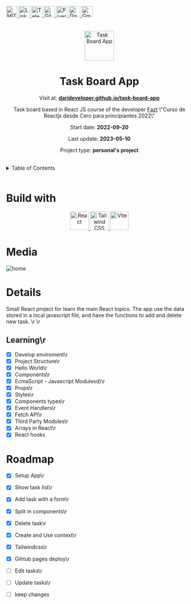 <div><a href='https://github.com/github.com/darideveloper/blob/master/LICENSE' target='_blank'>
            <img src='https://img.shields.io/github/license/github.com/darideveloper.svg?style=for-the-badge' alt='MIT License' height='30px'/>
        </a><a href='https://www.linkedin.com/in/francisco-dari-hernandez-6456b6181/' target='_blank'>
                <img src='https://img.shields.io/static/v1?style=for-the-badge&message=LinkedIn&color=0A66C2&logo=LinkedIn&logoColor=FFFFFF&label=' alt='Linkedin' height='30px'/>
            </a><a href='https://t.me/darideveloper' target='_blank'>
                <img src='https://img.shields.io/static/v1?style=for-the-badge&message=Telegram&color=26A5E4&logo=Telegram&logoColor=FFFFFF&label=' alt='Telegram' height='30px'/>
            </a><a href='https://github.com/darideveloper' target='_blank'>
                <img src='https://img.shields.io/static/v1?style=for-the-badge&message=GitHub&color=181717&logo=GitHub&logoColor=FFFFFF&label=' alt='Github' height='30px'/>
            </a><a href='https://www.fiverr.com/darideveloper?up_rollout=true' target='_blank'>
                <img src='https://img.shields.io/static/v1?style=for-the-badge&message=Fiverr&color=222222&logo=Fiverr&logoColor=1DBF73&label=' alt='Fiverr' height='30px'/>
            </a><a href='https://discord.com/users/992019836811083826' target='_blank'>
                <img src='https://img.shields.io/static/v1?style=for-the-badge&message=Discord&color=5865F2&logo=Discord&logoColor=FFFFFF&label=' alt='Discord' height='30px'/>
            </a><a href='mailto:darideveloper@gmail.com?subject=Hello Dari Developer' target='_blank'>
                <img src='https://img.shields.io/static/v1?style=for-the-badge&message=Gmail&color=EA4335&logo=Gmail&logoColor=FFFFFF&label=' alt='Gmail' height='30px'/>
            </a></div><div align='center'><br><br><img src='https://github.com/darideveloper/task-board-app/raw/master/public/course-logo.webp' alt='Task Board App' height='80px'/>

# Task Board App

Visit at: **[darideveloper.github.io/task-board-app](https://darideveloper.github.io/task-board-app/)**

Task board based in React JS course of the developer  [Fazt](https://faztweb.com/) \\\"Curso de Reactjs desde Cero para principiantes 2022\\\"

Start date: **2022-09-20**

Last update: **2023-05-10**

Project type: **personal's project**

</div><br><details>
            <summary>Table of Contents</summary>
            <ol>
<li><a href='#buildwith'>Build With</a></li>
<li><a href='#media'>Media</a></li>
<li><a href='#details'>Details</a></li>
<li><a href='#roadmap'>Roadmap</a></li></ol>
        </details><br>

# Build with

<div align='center'><a href='https://react.dev/' target='_blank'> <img src='https://cdn.svgporn.com/logos/react.svg' alt='React' title='React' height='50px'/> </a><a href='https://tailwindcss.com/' target='_blank'> <img src='https://cdn.svgporn.com/logos/tailwindcss-icon.svg' alt='Tailwind CSS' title='Tailwind CSS' height='50px'/> </a><a href='https://vitejs.dev/guide/' target='_blank'> <img src='https://cdn.svgporn.com/logos/vitejs.svg' alt='Vite' title='Vite' height='50px'/> </a></div>

# Media

![home](https://github.com/darideveloper/task-board-app/raw/master/public/screenshot.gif)

# Details

Small React project for learn the main React topics. The app use the data stored in a local javascript file, and have the functions to add and delete new task. \r
\r
## Learning\r
- [x] Develop enviroment\r
- [x] Project Structure\r
- [x] Hello World\r
- [x] Components\r
- [x] EcmaScript - Javascript Modulesd)\r
- [x] Props\r
- [x] Styles\r
- [x] Components types\r
- [x] Event Handlers\r
- [x] Fetch API\r
- [x] Third Party Modules\r
- [x] Arrays in React\r
- [x] React hooks

# Roadmap

- [x] Setup App\r
- [x] Show task list\r
- [x] Add task with a form\r
- [x] Split in components\r
- [x] Delete task\r
- [x] Create and Use context\r
- [x] Tailwindcss\r
- [x] Gihtub pages deploy\r
- [ ] Edit tasks\r
- [ ] Update tasks\r
- [ ] keep changes


